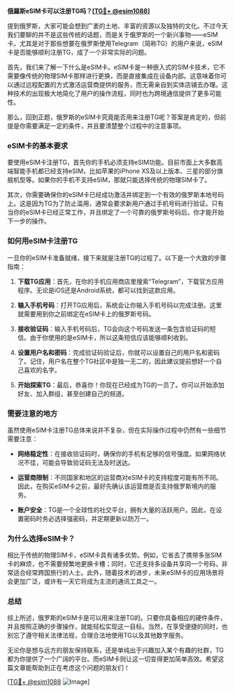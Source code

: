 **俄羅斯eSIM卡可以注册TG吗？[[TG💪+ @esim1088](https://t.me/s/esim1088)]**

提到俄罗斯，大家可能会想到广袤的土地、丰富的资源以及独特的文化。不过今天我们要聊的并不是这些传统的话题，而是关于俄罗斯的一个新兴事物——eSIM卡。尤其是对于那些想要在俄罗斯使用Telegram（简称TG）的用户来说，eSIM卡是否能够顺利注册TG，成了一个非常实际的问题。

首先，我们来了解一下什么是eSIM卡。eSIM卡是一种嵌入式的SIM卡技术，它不需要像传统的物理SIM卡那样进行更换，而是直接集成在设备内部。这意味着你可以通过远程配置的方式激活运营商提供的服务，而无需亲自到实体店铺去办理。这种技术的出现极大地简化了用户的操作流程，同时也为跨境通信提供了更多可能性。

那么，回到正题，俄罗斯的eSIM卡究竟能否用来注册TG呢？答案是肯定的，但前提是你需要满足一定的条件，并且要清楚整个过程中的注意事项。

### **eSIM卡的基本要求**

要使用eSIM卡注册TG，首先你的手机必须支持eSIM功能。目前市面上大多数高端智能手机都已经支持eSIM，比如苹果的iPhone XS及以上版本、三星的部分旗舰机型等。如果你的手机不支持eSIM，那就只能选择传统的物理SIM卡了。

其次，你需要确保你的eSIM卡已经成功激活并绑定到一个有效的俄罗斯本地号码上。这是因为TG为了防止滥用，通常会要求新用户通过手机号码进行验证。只有当你的eSIM卡已经正常工作，并且绑定了一个可靠的俄罗斯号码后，你才能开始下一步的操作。

### **如何用eSIM卡注册TG**

一旦你的eSIM卡准备就绪，接下来就是注册TG的过程了。以下是一个大致的步骤指南：

1. **下载TG应用**：首先，在你的手机应用商店里搜索“Telegram”，下载官方应用程序。无论是iOS还是Android系统，都可以找到这款应用。

2. **输入手机号码**：打开TG应用后，系统会让你输入手机号码以完成注册。这里就需要用到你之前绑定在eSIM卡上的俄罗斯号码。

3. **接收验证码**：输入手机号码后，TG会向这个号码发送一条包含验证码的短信。由于你使用的是eSIM卡，所以这条短信应该能够顺利收到。

4. **设置用户名和密码**：完成验证码验证后，你就可以设置自己的用户名和密码了。记住，用户名在整个TG社区中是独一无二的，因此建议提前想好一个自己喜欢的名字。

5. **开始探索TG**：最后，恭喜你！你现在已经成为TG的一员了。你可以开始添加好友、加入群组，甚至创建自己的频道。

### **需要注意的地方**

虽然使用eSIM卡注册TG总体来说并不复杂，但在实际操作过程中仍然有一些细节需要注意：

- **网络稳定性**：在接收验证码时，确保你的手机有足够的信号强度。如果网络状况不佳，可能会导致验证码无法及时送达。
  
- **运营商限制**：不同国家和地区的运营商对eSIM卡的支持程度可能有所不同。因此，在购买eSIM卡之前，最好先确认该运营商是否支持俄罗斯境内的服务。

- **账户安全**：TG是一个全球性的社交平台，拥有大量的活跃用户。因此，在设置密码时务必选择强密码，并定期更新以防万一。

### **为什么选择eSIM卡？**

相比于传统的物理SIM卡，eSIM卡具有诸多优势。例如，它省去了携带多张SIM卡的麻烦，也不需要频繁地更换卡槽；同时，它还支持多设备共享同一个号码，非常适合经常跨国旅行的人士。此外，随着技术的进步，未来eSIM卡的应用场景将会更加广泛，或许有一天它将成为主流的通讯工具之一。

### **总结**

综上所述，俄罗斯的eSIM卡是可以用来注册TG的。只要你具备相应的硬件条件，并且按照正确的步骤操作，就能轻松实现这一目标。当然，在享受便捷的同时，也别忘了遵守相关法律法规，合理合法地使用TG以及其他数字服务。

无论你是想与远方的朋友保持联系，还是单纯出于兴趣加入某个有趣的社群，TG都为你提供了一个广阔的平台。而eSIM卡则让这一切变得更加简单高效。希望这篇文章能帮助到正在考虑这个问题的朋友们！

[[TG💪+ @esim1088](https://t.me/s/esim1088) ![Image](https://i.postimg.cc/4NQfJmqS/Snipaste-2025-05-13-00-14-12.png)]